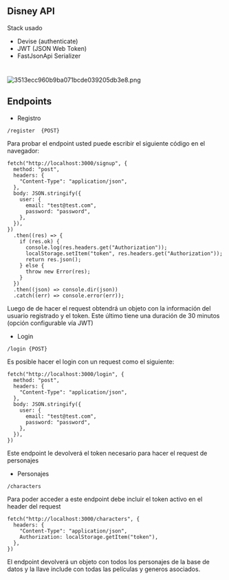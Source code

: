 ## Disney API

Stack usado

- Devise (authenticate)
- JWT (JSON Web Token)
- FastJsonApi Serializer


#
![3513ecc960b9ba071bcde039205db3e8.png](:/94adc277f4cc42528a6c170b53cf5628)
## Endpoints

* Registro
```
/register  {POST}
```

Para probar el endpoint usted puede escribir el siguiente código en el navegador:
```
fetch("http://localhost:3000/signup", {
  method: "post",
  headers: {
    "Content-Type": "application/json",
  },
  body: JSON.stringify({
    user: {
      email: "test@test.com",
      password: "password",
    },
  }),
})
  .then((res) => {
    if (res.ok) {
      console.log(res.headers.get("Authorization"));
      localStorage.setItem("token", res.headers.get("Authorization"));
      return res.json();
    } else {
      throw new Error(res);
    }
  })
  .then((json) => console.dir(json))
  .catch((err) => console.error(err));
```

Luego de de hacer el request obtendrá un objeto con la información del usuario registrado y el token. Este último tiene una duración de 30 minutos (opción configurable vía JWT)


* Login

```
/login {POST}
```

Es posible hacer el login con un request como el siguiente:
```
fetch("http://localhost:3000/login", {
  method: "post",
  headers: {
    "Content-Type": "application/json",
  },
  body: JSON.stringify({
    user: {
      email: "test@test.com",
      password: "password",
    },
  }),
})
```
Este endpoint le devolverá el token necesario para hacer el request de personajes
* Personajes

```
/characters
```
Para poder acceder a este endpoint debe incluir el token activo en el header del request
```
fetch("http://localhost:3000/characters", {
  headers: {
    "Content-Type": "application/json",
    Authorization: localStorage.getItem("token"),
  },
})
```
El endpoint devolverá un objeto con todos los personajes de la base de datos y la llave include con todas las películas y generos asociados.
